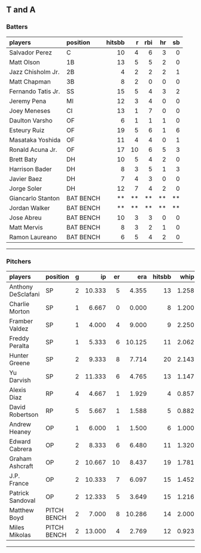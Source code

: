 ## T and A

### Batters

 
|players            |position  | hitsbb|  r| rbi| hr| sb| 
|:------------------|:---------|------:|--:|---:|--:|--:| 
|Salvador Perez     |C         |     10|  4|   6|  3|  0| 
|Matt Olson         |1B        |     13|  5|   5|  2|  0| 
|Jazz Chisholm Jr.  |2B        |      4|  2|   2|  2|  1| 
|Matt Chapman       |3B        |      8|  2|   0|  0|  0| 
|Fernando Tatis Jr. |SS        |     15|  5|   4|  3|  2| 
|Jeremy Pena        |MI        |     12|  3|   4|  0|  0| 
|Joey Meneses       |CI        |     13|  1|   7|  0|  0| 
|Daulton Varsho     |OF        |      6|  1|   1|  1|  0| 
|Esteury Ruiz       |OF        |     19|  5|   6|  1|  6| 
|Masataka Yoshida   |OF        |     11|  4|   4|  0|  1| 
|Ronald Acuna Jr.   |OF        |     17| 10|   6|  5|  3| 
|Brett Baty         |DH        |     10|  5|   4|  2|  0| 
|Harrison Bader     |DH        |      8|  3|   5|  1|  3| 
|Javier Baez        |DH        |      7|  4|   3|  0|  0| 
|Jorge Soler        |DH        |     12|  7|   4|  2|  0| 
|Giancarlo Stanton  |BAT BENCH |     **| **|  **| **| **| 
|Jordan Walker      |BAT BENCH |     **| **|  **| **| **| 
|Jose Abreu         |BAT BENCH |     10|  3|   3|  0|  0| 
|Matt Mervis        |BAT BENCH |      8|  3|   2|  1|  0| 
|Ramon Laureano     |BAT BENCH |      6|  5|   4|  2|  0| 


* * *

### Pitchers

 
|players            |position    |  g|     ip| er|    era| hitsbb|  whip| so|  w| sv| 
|:------------------|:-----------|--:|------:|--:|------:|------:|-----:|--:|--:|--:| 
|Anthony DeSclafani |SP          |  2| 10.333|  5|  4.355|     13| 1.258|  8|  0|  0| 
|Charlie Morton     |SP          |  1|  6.667|  0|  0.000|      8| 1.200| 10|  1|  0| 
|Framber Valdez     |SP          |  1|  4.000|  4|  9.000|      9| 2.250|  8|  0|  0| 
|Freddy Peralta     |SP          |  1|  5.333|  6| 10.125|     11| 2.062|  4|  0|  0| 
|Hunter Greene      |SP          |  2|  9.333|  8|  7.714|     20| 2.143| 12|  0|  0| 
|Yu Darvish         |SP          |  2| 11.333|  6|  4.765|     13| 1.147| 13|  0|  0| 
|Alexis Diaz        |RP          |  4|  4.667|  1|  1.929|      4| 0.857|  7|  0|  3| 
|David Robertson    |RP          |  5|  5.667|  1|  1.588|      5| 0.882|  7|  1|  2| 
|Andrew Heaney      |OP          |  1|  6.000|  1|  1.500|      6| 1.000|  9|  0|  0| 
|Edward Cabrera     |OP          |  2|  8.333|  6|  6.480|     11| 1.320| 11|  1|  0| 
|Graham Ashcraft    |OP          |  2| 10.667| 10|  8.437|     19| 1.781|  6|  0|  0| 
|J.P. France        |OP          |  2| 10.333|  7|  6.097|     15| 1.452|  5|  1|  0| 
|Patrick Sandoval   |OP          |  2| 12.333|  5|  3.649|     15| 1.216|  8|  0|  0| 
|Matthew Boyd       |PITCH BENCH |  2|  7.000|  8| 10.286|     14| 2.000|  5|  1|  0| 
|Miles Mikolas      |PITCH BENCH |  2| 13.000|  4|  2.769|     12| 0.923|  2|  1|  0| 


* * *


